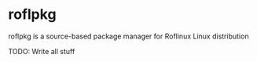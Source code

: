 # roflpkg
roflpkg is a source-based package manager for Roflinux Linux distribution

TODO: Write all stuff